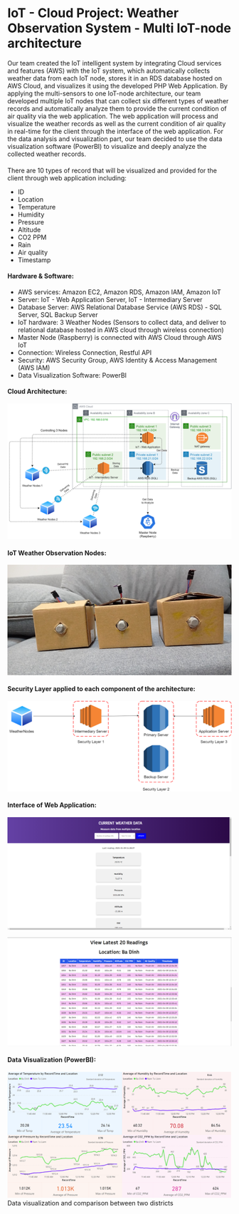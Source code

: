# IoT - Cloud Project: Weather Observation System - Multi IoT-node architecture

Our team created the IoT intelligent system by integrating Cloud services and features (AWS) with the IoT system, which automatically collects weather data from each IoT node, stores it in an RDS database hosted on AWS Cloud, and visualizes it using the developed PHP Web Application. By applying the multi-sensors to one IoT-node architecture, our team developed multiple IoT nodes that can collect six different types of weather records and automatically analyze them to provide the current condition of air quality via the web application. The web application will process and visualize the weather records as well as the current condition of air quality in real-time for the client through the interface of the web application. For the data analysis and visualization part, our team decided to use the data visualization software (PowerBI) to visualize and deeply analyze the collected weather records.
#### 
There are 10 types of record that will be visualized and provided for the client through web application including:
+ ID
+ Location
+ Temperature
+ Humidity
+ Pressure
+ Altitude
+ CO2 PPM
+ Rain
+ Air quality
+ Timestamp

#### Hardware & Software:
+ AWS services: Amazon EC2, Amazon RDS, Amazon IAM, Amazon IoT
+ Server: IoT - Web Application Server, IoT - Intermediary Server
+ Database Server: AWS Relational Database Service (AWS RDS) - SQL Server, SQL Backup Server
+ IoT hardware: 3 Weather Nodes (Sensors to collect data, and deliver to relational database hosted in AWS cloud through wireless connection)
+ Master Node (Raspberry) is connected with AWS Cloud through AWS IoT
+ Connection: Wireless Connection, Restful API
+ Security: AWS Security Group, AWS Identity & Access Management (AWS IAM)
+ Data Visualization Software: PowerBI

#### Cloud Architecture:
![alt text](https://github.com/zkl21hoang/cloud-iot-weather-data-analysis/blob/main/images/project-cloud-architecture.png)

#### IoT Weather Observation Nodes:
![alt text](https://github.com/zkl21hoang/cloud-iot-weather-data-analysis/blob/main/images/IoT-weather-observation-nodes.jpg)

#### Security Layer applied to each component of the architecture:
![alt text](https://github.com/zkl21hoang/cloud-iot-weather-data-analysis/blob/main/images/project-cloud-architecture-2.png)

#### Interface of Web Application:
![alt text](https://github.com/zkl21hoang/cloud-iot-weather-data-analysis/blob/main/images/web-app-1.png)

![alt text](https://github.com/zkl21hoang/cloud-iot-weather-data-analysis/blob/main/images/web-app-2.png)

#### Data Visualization (PowerBI):
![alt text](https://github.com/zkl21hoang/cloud-iot-weather-data-analysis/blob/main/images/data-visualization.png)
Data visualization and comparison between two districts
